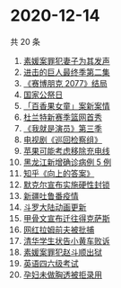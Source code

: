 # 2020-12-14

共 20 条

<!-- BEGIN ZHIHUSEARCH -->
<!-- 最后更新时间 Mon Dec 14 2020 18:07:54 GMT+0800 (CST) -->
1. [素媛案罪犯妻子为其发声](https://www.zhihu.com/search?q=素媛案)
1. [进击的巨人最终季第二集](https://www.zhihu.com/search?q=进击的巨人第四季)
1. [《赛博朋克 2077》结局](https://www.zhihu.com/search?q=2077结局)
1. [国家公祭日](https://www.zhihu.com/search?q=国家公祭日)
1. [「百香果女童」案新案情](https://www.zhihu.com/search?q=百香果女孩)
1. [杜兰特新赛季篮网首秀](https://www.zhihu.com/search?q=杜兰特)
1. [《我就是演员》第三季](https://www.zhihu.com/search?q=我就是演员)
1. [电视剧《巡回检察组》](https://www.zhihu.com/search?q=巡回检察组)
1. [苹果可能考虑移除充电线](https://www.zhihu.com/search?q=苹果充电线)
1. [黑龙江新增确诊病例 5 例](https://www.zhihu.com/search?q=黑龙江疫情)
1. [知乎《向上的答案》](https://www.zhihu.com/search?q=越难越燃这十年)
1. [默克尔宣布实施硬性封锁](https://www.zhihu.com/search?q=默克尔)
1. [新疆吐鲁番疫情](https://www.zhihu.com/search?q=新疆疫情)
1. [斗罗大陆动画更新](https://www.zhihu.com/search?q=斗罗大陆动画)
1. [甲骨文宣布迁往得克萨斯](https://www.zhihu.com/search?q=甲骨文)
1. [网红拉姆前夫被批捕](https://www.zhihu.com/search?q=拉姆前夫)
1. [清华学生状告小黄车败诉](https://www.zhihu.com/search?q=清华学生告小黄车)
1. [素媛案罪犯赵斗顺出狱](https://www.zhihu.com/search?q=素媛案罪犯)
1. [英语四六级考试](https://www.zhihu.com/search?q=四六级考试)
1. [孕妇未做胸透被拒录用](https://www.zhihu.com/search?q=孕妇应聘教师)
<!-- END ZHIHUSEARCH -->
